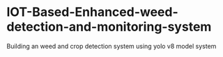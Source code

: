 # IOT-Based-Enhanced-weed-detection-and-monitoring-system
Building an weed and crop detection system using yolo v8 model system

